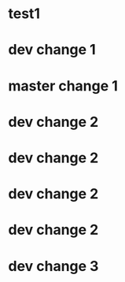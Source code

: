 # test1

# dev change 1

# master change 1

# dev change 2

# dev change 2

# dev change 2

# dev change 2

# dev change 3